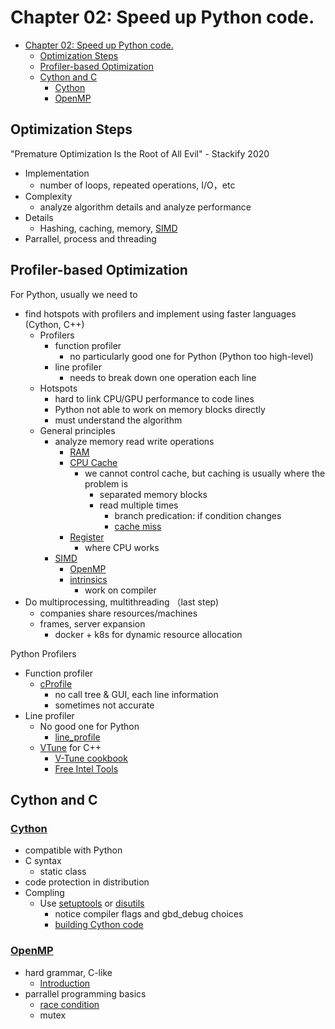 # Chapter 02: Speed up Python code.

- [Chapter 02: Speed up Python code.](#chapter-02-speed-up-python-code)
  - [Optimization Steps](#optimization-steps)
  - [Profiler-based Optimization](#profiler-based-optimization)
  - [Cython and C](#cython-and-c)
    - [Cython](#cython)
    - [OpenMP](#openmp)

## Optimization Steps

"Premature Optimization Is the Root of All Evil" - Stackify 2020

- Implementation
  - number of loops, repeated operations, I/O，etc
- Complexity
  - analyze algorithm details and analyze performance
- Details
  - Hashing, caching, memory, [SIMD](https://en.wikipedia.org/wiki/SIMD#:~:text=Single%20instruction%2C%20multiple%20data%20(SIMD,on%20multiple%20data%20points%20simultaneously.))
- Parrallel, process and threading

## Profiler-based Optimization

For Python, usually we need to

- find hotspots with profilers and implement using faster languages (Cython, C++)
  - Profilers
    - function profiler
      - no particularly good one for Python (Python too high-level)
    - line profiler
      - needs to break down one operation each line
  - Hotspots
    - hard to link CPU/GPU performance to code lines
    - Python not able to work on memory blocks directly
    - must understand the algorithm
  - General principles
    - analyze memory read write operations
      - [RAM](https://en.wikipedia.org/wiki/Random-access_memory)
      - [CPU Cache](https://en.wikipedia.org/wiki/CPU_cache)
        - we cannot control cache, but caching is usually where the problem is
          - separated memory blocks
          - read multiple times
            - branch predication: if condition changes
            - [cache miss](https://hazelcast.com/glossary/cache-miss/)
      - [Register](https://en.wikipedia.org/wiki/Processor_register)
        - where CPU works
    - [SIMD](https://en.wikipedia.org/wiki/SIMD#:~:text=Single%20instruction%2C%20multiple%20data%20(SIMD,on%20multiple%20data%20points%20simultaneously.))
        - [OpenMP](https://en.wikipedia.org/wiki/OpenMP)
        - [intrinsics](https://en.wikipedia.org/wiki/Intrinsic_function)
          - work on compiler
- Do multiprocessing, multithreading （last step)
  - companies share resources/machines
  - frames, server expansion
    - docker +  k8s for dynamic resource allocation

Python Profilers

- Function profiler
  - [cProfile](https://docs.python.org/3/library/profile.html)
    - no call tree & GUI, each line information
    - sometimes not accurate
- Line profiler
  - No good one for Python
    - [line_profile](https://pypi.org/project/line-profiler/)
  - [VTune](https://software.intel.com/content/www/us/en/develop/tools/oneapi/components/vtune-profiler.html) for C++
    - [V-Tune cookbook](https://software.intel.com/content/www/us/en/develop/documentation/vtune-cookbook/top.html)
    - [Free Intel Tools](https://software.intel.com/content/www/us/en/develop/articles/qualify-for-free-software.html)

## Cython and C

### [Cython](https://cython.readthedocs.io/en/latest/src/tutorial/cython_tutorial.html)

- compatible with Python
- C syntax
  - static class
- code protection in distribution
- Compling 
  - Use [setuptools](https://setuptools.readthedocs.io/en/latest/) or [disutils](https://docs.python.org/3/library/distutils.html)
    - notice compiler flags and gbd_debug choices
    - [building Cython code](https://cython.readthedocs.io/en/latest/src/quickstart/build.html)

### [OpenMP](https://www.openmp.org/)

- hard grammar, C-like
  - [Introduction](https://computing.llnl.gov/tutorials/openMP/)
- parrallel programming basics
  - [race condition](https://www.baeldung.com/cs/race-conditions)
  - mutex